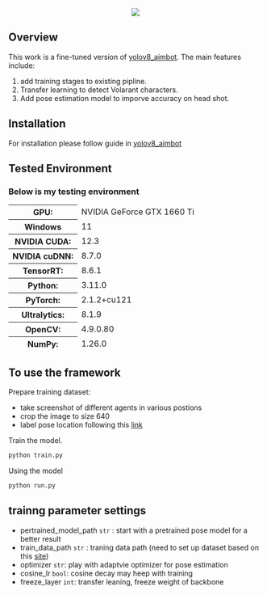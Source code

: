 <div align="center">
  <p>
      <img src="https://github.com/Wemmy/yolov8_aimbot-main/blob/main/media/test.gif"></a>
  </p>
</div>

## Overview

This work is a fine-tuned version of [yolov8_aimbot](https://github.com/SunOner/yolov8_aimbot/tree/main). The main features include:
  1. add training stages to existing pipline. 
  2. Transfer learning to detect Volarant characters. 
  3. Add pose estimation model to imporve accuracy on head shot.

## Installation

For installation please follow guide in [yolov8_aimbot](https://github.com/SunOner/yolov8_aimbot/tree/main)

## Tested Environment

### Below is my testing environment

<table>
  <thead><tr><th>GPU:</th><td>NVIDIA GeForce GTX 1660 Ti</td></tr></thead>
  <thead><tr><th>Windows</th><td>11</td></thead>
  <thead><tr><th>NVIDIA CUDA:</th><td>12.3</td></tr></thead>
  <thead><tr><th>NVIDIA cuDNN:</th><td>8.7.0</td></thead>
  <thead><tr><th>TensorRT:</th><td>8.6.1</td></tr></thead>
  <thead><tr><th>Python:</th><td>3.11.0</td></tr></thead>
  <thead><tr><th>PyTorch:</th><td>2.1.2+cu121</td></tr></thead>
  <thead><tr><th>Ultralytics:</th><td>8.1.9</td></tr></thead>
  <thead><tr><th>OpenCV:</th><td>4.9.0.80</td></tr></thead>
  <thead><tr><th>NumPy:</th><td>1.26.0</td></tr></thead>
</table>

## To use the framework

Prepare training dataset:

- take screenshot of different agents in various postions
- crop the image to size 640
- label pose location following this [link](https://docs.ultralytics.com/datasets/pose/#ultralytics-yolo-format)

Train the model.

```cmd
python train.py
```

Using the model

```cmd
python run.py
```

## trainng parameter settings

- pertrained_model_path `str` : start with a pretrained pose model for a better result
- train_data_path `str` : traning data path (need to set up dataset based on this [site](https://docs.ultralytics.com/datasets/pose/))
- optimizer `str`: play with adaptvie optimizer for pose estimation
- cosine_lr `bool`: cosine decay may heep with training
- freeze_layer `int`: transfer leaning, freeze weight of backbone
